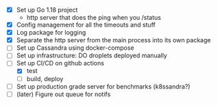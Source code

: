 - [x] Set up Go 1.18 project
    - http server that does the ping when you /status
- [x] Config management for all the timeouts and stuff
- [x] Log package for logging
- [x] Separate the http server from the main process into its own package
- [ ] Set up Cassandra using docker-compose
- [ ] Set up infrastructure: DO droplets deployed manually
- [ ] Set up CI/CD on github actions
    - [x] test
    - [ ] build, deploy
- [ ] Set up production grade server for benchmarks (k8ssandra?)
- [ ] (later) Figure out queue for notifs